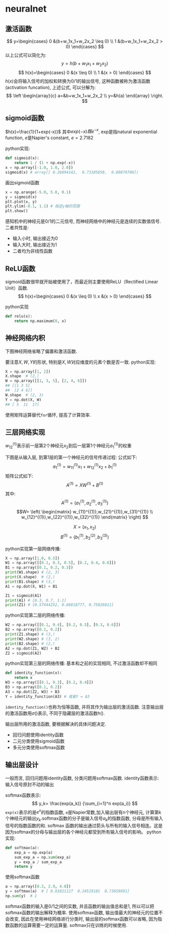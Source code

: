 # neuralnet



## 激活函数
$$
y=\begin{cases} 
0 &(b+w_1x_1+w_2x_2 \leq 0) \\
1 &(b+w_1x_1+w_2x_2 > 0)
\end{cases}
$$
以上公式可以简化为:
$$y=h(b+w_1x_1+w_2x_2)$$
$$
h(x)=\begin{cases} 
0 &(x \leq 0) \\
1 &(x > 0)
\end{cases}
$$
$h(x)$会将输入信号的加权和转换为0/1的输出信号, 这种函数被称为激活函数(activation funcation), 上述公式, 可以分解为:
$$
\left
\begin{array}{c}
a=&b+w_1x_1+w_2x_2 \\ 
y=&h(a)
\end{array}
\right.
$$
[](./neuralnet/1.png)


## sigmoid函数
$h(x)=\frac{1}{1+exp(-x)}$
其中$exp(-x) 既e^{-x}$, exp是指natural exponential function, $e$是Napier's constant, $e=2.7182$

python实现:
```python
def sigmoid(x):
    return 1 / (1 + np.exp(-x))
x = np.array([-1.0, 1.0, 2.0])
sigmoid(x) # array([ 0.26894142,  0.73105858,  0.88079708])
```

画出sigmoid函数
```python
x = np.arange(-5.0, 5.0, 0.1)
y = sigmoid(x)
plt.plot(x, y)
plt.ylim(-0.1, 1.1) # 指定y轴的范围
plt.show()
```
[](./neuralnet/2.png)

感知机中的神经元是0/1的二元信号, 而神经网络中的神经元是连续的实数值信号.二者共性是:
- 输入小时, 输出接近为0
- 输入大时, 输出接近为1
- 二者均为非线性函数


## ReLU函数
sigmoid函数很早就开始被使用了，而最近则主要使用ReLU（Rectified Linear Unit）函数.
$$
h(x)=\begin{cases} 
0 &(x \leq 0) \\
x &(x > 0)
\end{cases}
$$

python实现
```python
def relu(x):
    return np.maximum(0, x)
```

[](./neuralnet/3.png)



## 神经网络内积
下图神经网络省略了偏置和激活函数.

要注意$X,W,Y$的形状, 特别是$X,W$对应维度的元素个数是否一致.
[](./neuralnet/3.png)
python实现:
```python
X = np.array([1, 2])
X.shape  # (2,)
W = np.array([[1, 3, 5], [2, 4, 6]])
## [[1 3 5]
##  [2 4 6]]
W.shape  # (2, 3)
Y = np.dot(X, W)
## [ 5  11  17]
```

使用矩阵运算替代`for`循环, 提高了计算效率.


## 三层网络实现
$w_{12}^{(1)}$表示前一层第2个神经元$x_2$到后一层第1个神经元$a_1^{(1)}$的权重

[](./neuralnet/4.png)

下图是从输入层, 到第1层的第一个神经元的信号传递过程:
[](./neuralnet/5.png)
公式如下:
$$a_1^{(1)}=w_{11}^{(1)}x_1+w_{12}^{(1)}x_2+b_1^{(1)}$$
矩阵公式如下:
$$A^{(1)}=XW^{(1)}+B^{(1)}$$
其中:
$$A^{(1)}=(a_1^{(1)},a_2^{(1)},a_3^{(1)})$$
$$W=
\left(
\begin{matrix}
w_{11}^{(1)},w_{21}^{(1)},w_{31}^{(1)} \\
w_{12}^{(1)},w_{22}^{(1)},w_{32}^{(1)}
\end{matrix}
\right)
$$

$$X=(x_1,x_2)$$
$$B^{(1)}=(b_1^{(1)},b_2^{(2)},b_3^{(3)})$$

python实现第一层网络传播:

```python
X = np.array([1.0, 0.5])
W1 = np.array([[0.1, 0.3, 0.5], [0.2, 0.4, 0.6]])
B1 = np.array([0.1, 0.2, 0.3])
print(W1.shape) # (2, 3)
print(X.shape)  # (2,)
print(B1.shape) # (3,)
A1 = np.dot(X, W1) + B1

Z1 = sigmoid(A1)
print(A1) # [0.3, 0.7, 1.1]
print(Z1) # [0.57444252, 0.66818777, 0.75026011]

```

[](./neuralnet/6.png)


python实现第二层的网络传播:
```python
W2 = np.array([[0.1, 0.4], [0.2, 0.5], [0.3, 0.6]])
B2 = np.array([0.1, 0.2])
print(Z1.shape) # (3,)
print(W2.shape) # (3, 2)
print(B2.shape) # (2,)
A2 = np.dot(Z1, W2) + B2
Z2 = sigmoid(A2)
```
[](./neuralnet/7.png)


python实现第三层的网络传播:
基本和之前的实现相同, 不过激活函数却不相同

```python
def identity_function(x):
    return x
W3 = np.array([[0.1, 0.3], [0.2, 0.4]])
B3 = np.array([0.1, 0.2])
A3 = np.dot(Z2, W3) + B3
Y = identity_function(A3) # 或者Y = A3
```
`identity_function()`也称为恒等函数, 并将其作为输出层的激活函数. 注意输出层的激活函数用$\sigma()$表示, 不同于隐藏层的激活函数$h()$.

输出层所用的激活函数, 要根据解决的具体问题决定.
- 回归问题使用identity函数
- 二元分类使用sigmoid函数
- 多元分类使用softmax函数
[](./neuralnet/8.png)




## 输出层设计
一般而言, 回归问题用identity函数, 分类问题用softmax函数.
identity函数表示:
输入信号原封不动的输出
[](./neuralnet/9.png)





softmax函数表示:
$$
y_k=
\frac{exp(a_k)}
{\sum_{i=1}^n exp(a_i)}
$$
`exp(x)`表示的是$e^x$的指数函数, `e`是Napier常数,加入输出层有n个神经元, 计算第k个神经元的输出$y_k$.softmax函数的分子是输入信号$a_k$的指数函数, 分母是所有输入信号的指数函数的和.
softmax 函数的输出通过箭头与所有的输入信号相连。这是因为softmax的分母与输出层的各个神经元都受到所有输入信号的影响。
[](./neuralnet/10.png)
python实现:
```python
def softmax(a):
    exp_a = np.exp(a)
    sum_exp_a = np.sum(exp_a)
    y = exp_a / sum_exp_a
    return y
```

使用softmax函数
```python
a = np.array([0.3, 2.9, 4.0])
y = softmax(a)  # [ 0.01821127  0.24519181  0.73659691]
np.sum(y)  # 1
```
softmax函数的输入是0/1之间的实数, 并且函数的输出值总和是1, 所以可以把softmax函数的输出解释为概率.
使用softmax函数, 输出值最大的神经元的位置不会改变, 因此在使用神经网络进行分类时, 输出层的softmax函数可以省略, 因为指数函数的运算需要一定的运算量. softmax只在训练的时候使用.
